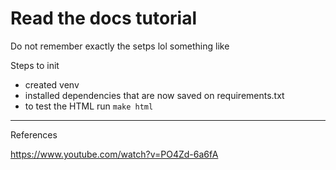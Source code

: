 # Read the docs tutorial

Do not remember exactly the setps lol
something like

Steps to init
- created venv
- installed dependencies that are now saved on requirements.txt
- to test the HTML run `make html`

---
References

https://www.youtube.com/watch?v=PO4Zd-6a6fA